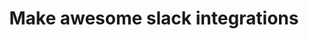 ---
title: Make awesome slack integrations
category: bots
resource-url: https://slack.com/developers
blurb: Apps, custom integrations, bots. Anything to make your slack life more simple, pleasant, and productive.
suggester: Wilhelm
audience: beginner
---